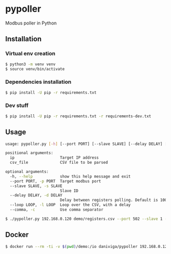 # pypoller
Modbus poller in Python

## Installation

### Virtual env creation
```bash
$ python3 -m venv venv
$ source venv/bin/activate
```

### Dependencies installation
```bash
$ pip install -U pip -r requirements.txt
```

### Dev stuff
```bash
$ pip install -U pip -r requirements.txt -r requirements-dev.txt
```

## Usage
```bash
usage: pypoller.py [-h] [--port PORT] [--slave SLAVE] [--delay DELAY] [--loop LOOP] [--comma] ip csv_file

positional arguments:
  ip                    Target IP address
  csv_file              CSV file to be parsed

optional arguments:
  -h, --help            show this help message and exit
  --port PORT, -p PORT  Target modbus port
  --slave SLAVE, -s SLAVE
                        Slave ID
  --delay DELAY, -d DELAY
                        Delay between registers polling. Default is 100ms
  --loop LOOP, -l LOOP  Loop over the CSV, with a delay
  --comma, -c           Use comma separator

$ ./pypoller.py 192.168.0.120 demo/registers.csv --port 502 --slave 1 --loop 1 --delay 0.01
```


## Docker
```bash
$ docker run --rm -ti -v $(pwd)/demo:/io daniviga/pypoller 192.168.0.120 /io/registers.csv --port 502 --slave 1 --loop 1 --delay 0.01
```
